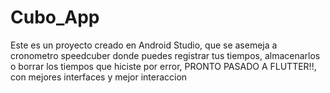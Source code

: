 # Cubo_App
Este es un proyecto creado en Android Studio, que se asemeja a cronometro speedcuber donde puedes registrar tus tiempos, almacenarlos o borrar los tiempos que hiciste por error, PRONTO PASADO A FLUTTER!!, con mejores interfaces y mejor interaccion
